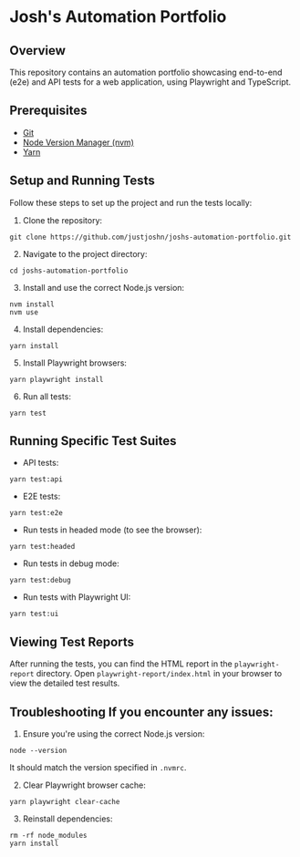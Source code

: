 # Josh's Automation Portfolio

## Overview

This repository contains an automation portfolio showcasing end-to-end (e2e) and API tests for a web application, using Playwright and TypeScript.

## Prerequisites

- [Git](https://git-scm.com/)
- [Node Version Manager (nvm)](https://github.com/nvm-sh/nvm)
- [Yarn](https://yarnpkg.com/)

## Setup and Running Tests

Follow these steps to set up the project and run the tests locally:

1. Clone the repository:

```
git clone https://github.com/justjoshn/joshs-automation-portfolio.git
```

2. Navigate to the project directory:

```
cd joshs-automation-portfolio
```

3. Install and use the correct Node.js version:

```
nvm install
nvm use
```

4. Install dependencies:

```
yarn install
```

5. Install Playwright browsers:

```
yarn playwright install
```

6. Run all tests:

```
yarn test
```

## Running Specific Test Suites

- API tests:

```
yarn test:api
```

- E2E tests:

```
yarn test:e2e
```

- Run tests in headed mode (to see the browser):

```
yarn test:headed
```

- Run tests in debug mode:

```
yarn test:debug
```

- Run tests with Playwright UI:

```
yarn test:ui
```

## Viewing Test Reports

After running the tests, you can find the HTML report in the `playwright-report` directory. Open `playwright-report/index.html` in your browser to view the detailed test results.

## Troubleshooting If you encounter any issues:

1. Ensure you're using the correct Node.js version:

```
node --version
```

It should match the version specified in `.nvmrc`.

2. Clear Playwright browser cache:

```
yarn playwright clear-cache
```

3. Reinstall dependencies:

```
rm -rf node_modules
yarn install
```
